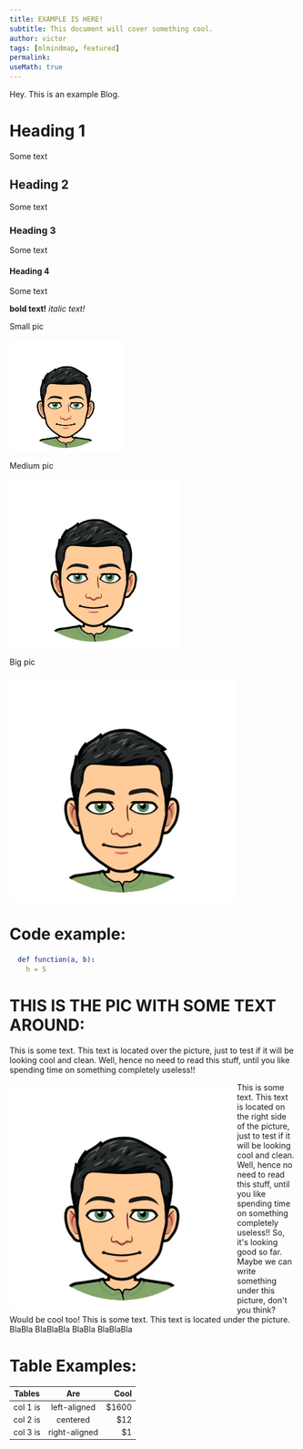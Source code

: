 ```yaml
---
title: EXAMPLE IS HERE!
subtitle: This document will cover something cool.
author: victor
tags: [mlmindmap, featured]
permalink:
useMath: true
---
```


Hey. This is an example Blog.

# Heading 1
Some text

## Heading 2
Some text

### Heading 3
Some text

#### Heading 4
Some text

**bold text!**
*italic text!*


Small pic

<img src="/uploads/andrew.jpeg" alt="Smiley face" align="middle" height="200" width="200">


Medium pic

<img src="/uploads/andrew.jpeg" alt="Smiley face" align="middle" height="300" width="300">

Big pic

<img src="/uploads/andrew.jpeg" alt="Smiley face" align="middle" height="400" width="400">


# Code example:

```yaml
  def function(a, b):
    h = 5
```

# THIS IS THE PIC WITH SOME TEXT AROUND: 

This is some text. This text is located over the picture, just to test if it will be looking cool and clean. Well, hence no need to read this stuff, until you like spending time on something completely useless!!

<img src="/uploads/andrew.jpeg" alt="Smiley face" align="left" height="400" width="400" > This is some text. This text is located on the right side of the picture, just to test if it will be looking cool and clean. Well, hence no need to read this stuff, until you like spending time on something completely useless!! So, it's looking good so far. Maybe we can write something under this picture, don't you think? Would be cool too!
This is some text. This text is located under the picture. BlaBla BlaBlaBla BlaBla BlaBlaBla 


# Table Examples:

| Tables   |      Are      |  Cool |
|----------|:-------------:|------:|
| col 1 is |  left-aligned | $1600 |
| col 2 is |    centered   |   $12 |
| col 3 is | right-aligned |    $1 |